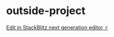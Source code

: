 # outside-project

[Edit in StackBlitz next generation editor ⚡️](https://stackblitz.com/~/github.com/Emanuel0428/outside-project)